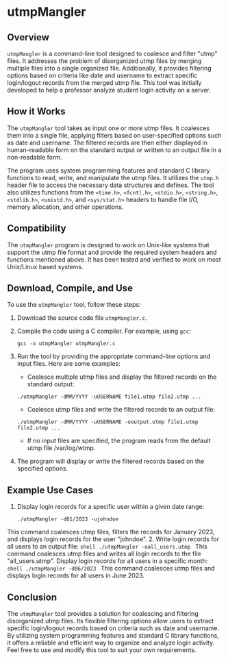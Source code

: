 # utmpMangler

## Overview

`utmpMangler` is a command-line tool designed to coalesce and filter "utmp" files. It addresses the problem of disorganized utmp files by merging multiple files into a single organized file. Additionally, it provides filtering options based on criteria like date and username to extract specific login/logout records from the merged utmp file. This tool was initially developed to help a professor analyze student login activity on a server.

## How it Works

The `utmpMangler` tool takes as input one or more utmp files. It coalesces them into a single file, applying filters based on user-specified options such as date and username. The filtered records are then either displayed in human-readable form on the standard output or written to an output file in a non-readable form.

The program uses system programming features and standard C library functions to read, write, and manipulate the utmp files. It utilizes the `utmp.h` header file to access the necessary data structures and defines. The tool also utilizes functions from the `<time.h>`, `<fcntl.h>`, `<stdio.h>`, `<string.h>`, `<stdlib.h>`, `<unistd.h>`, and `<sys/stat.h>` headers to handle file I/O, memory allocation, and other operations.

## Compatibility

The `utmpMangler` program is designed to work on Unix-like systems that support the utmp file format and provide the required system headers and functions mentioned above. It has been tested and verified to work on most Unix/Linux based systems.

## Download, Compile, and Use

To use the `utmpMangler` tool, follow these steps:

1. Download the source code file `utmpMangler.c`.

2. Compile the code using a C compiler. For example, using `gcc`:

   ```shell
   gcc -o utmpMangler utmpMangler.c
   ```
3. Run the tool by providing the appropriate command-line options and input files. Here are some examples:
    - Coalesce multiple utmp files and display the filtered records on the standard output:
    ```shell
    ./utmpMangler -dMM/YYYY -uUSERNAME file1.utmp file2.utmp ...
    ```
    - Coalesce utmp files and write the filtered records to an output file:
    ```shell
    ./utmpMangler -dMM/YYYY -uUSERNAME -ooutput.utmp file1.utmp file2.utmp ...
    ```
    - If no input files are specified, the program reads from the default utmp file /var/log/wtmp.
4. The program will display or write the filtered records based on the specified options.

## Example Use Cases

1. Display login records for a specific user within a given date range:
    ```shell
    ./utmpMangler -d01/2023 -ujohndoe
    ```
This command coalesces utmp files, filters the records for January 2023, and displays login records for the user "johndoe".
2. Write login records for all users to an output file:
    ```shell
    ./utmpMangler -oall_users.utmp
    ```
This command coalesces utmp files and writes all login records to the file "all_users.utmp".
Display login records for all users in a specific month:
    ```shell
    ./utmpMangler -d06/2023
    ```
This command coalesces utmp files and displays login records for all users in June 2023.
## Conclusion

The `utmpMangler` tool provides a solution for coalescing and filtering disorganized utmp files. Its flexible filtering options allow users to extract specific login/logout records based on criteria such as date and username. By utilizing system programming features and standard C library functions, it offers a reliable and efficient way to organize and analyze login activity. Feel free to use and modify this tool to suit your own requirements.


